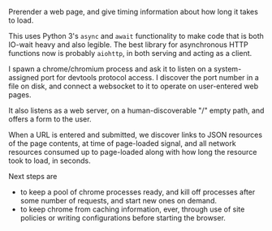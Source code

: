 
Prerender a web page, and give timing information about how long it takes to
load.

This uses Python 3's `async` and `await` functionality to make code that is
both IO-wait heavy and also legible. The best library for asynchronous HTTP
functions now is probably `aiohttp`, in both serving and acting as a client.

I spawn a chrome/chromium process and ask it to listen on a system-assigned
port for devtools protocol access. I discover the port number in a file on
disk, and connect a websocket to it to operate on user-entered web pages.

It also listens as a web server, on a human-discoverable "/" empty path, and
offers a form to the user.

When a URL is entered and submitted, we discover links to JSON resources 
of the page contents, at time of page-loaded signal, and all network resources
consumed up to page-loaded along with how long the resource took to load, in
seconds.

Next steps are

- to keep a pool of chrome processes ready, and kill off processes
  after some number of requests, and start new ones on demand.
- to keep chrome from caching information, ever, through use of site policies
  or writing configurations before starting the browser.
